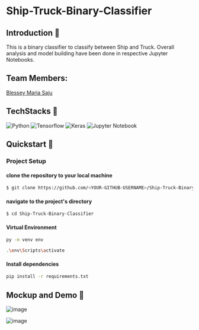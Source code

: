 # Ship-Truck-Binary-Classifier

## Introduction :eyes:

This is a binary classifier to classify between Ship and Truck.
Overall analysis and model building have been done in respective Jupyter Notebooks.

## Team Members: 
 [Blessey Maria Saju](https://github.com/blessey15)

## TechStacks :wrench:
<img alt="Python" src="https://img.shields.io/badge/Python-FFD43B?style=for-the-badge&logo=python&logoColor=darkgreen"/>   
<img alt="Tensorflow" src="https://img.shields.io/badge/TensorFlow-FF6F00?style=for-the-badge&logo=TensorFlow&logoColor=white"/> 
<img alt="Keras" src="https://img.shields.io/badge/Keras-D00000?style=for-the-badge&logo=Keras&logoColor=white"/>
<img alt="Jupyter Notebook" src="https://img.shields.io/badge/Jupyter-F37626.svg?&style=for-the-badge&logo=Jupyter&logoColor=white"/>

## Quickstart :rocket:

### Project Setup

#### clone the repository to your local machine
```bash
$ git clone https://github.com/<YOUR-GITHUB-USERNAME>/Ship-Truck-Binary-Classifier.git
 ```
#### navigate to the project's directory
```bash
$ cd Ship-Truck-Binary-Classifier
```
#### Virtual Environment
```bash
py -m venv env
```
```bash
.\env\Scripts\activate
```
#### Install dependencies

```bash
pip install -r requirements.txt
```

## Mockup and Demo :hammer:

![image](https://user-images.githubusercontent.com/62297409/129035003-47857467-2229-43c6-bc77-a5e20128b7af.png)

![image](https://user-images.githubusercontent.com/62297409/129035098-fd8b872f-e3b4-4b91-953e-7ee89aae5a04.png)
